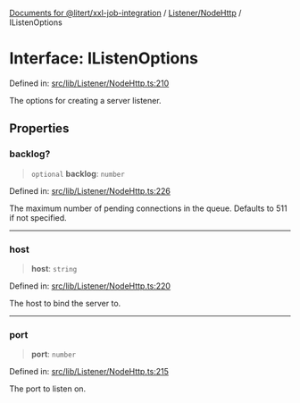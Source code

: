 [Documents for @litert/xxl-job-integration](../../../index.md) / [Listener/NodeHttp](../index.md) / IListenOptions

# Interface: IListenOptions

Defined in: [src/lib/Listener/NodeHttp.ts:210](https://github.com/litert/xxl-job-integration.js/blob/master/src/lib/Listener/NodeHttp.ts#L210)

The options for creating a server listener.

## Properties

### backlog?

> `optional` **backlog**: `number`

Defined in: [src/lib/Listener/NodeHttp.ts:226](https://github.com/litert/xxl-job-integration.js/blob/master/src/lib/Listener/NodeHttp.ts#L226)

The maximum number of pending connections in the queue.
Defaults to 511 if not specified.

***

### host

> **host**: `string`

Defined in: [src/lib/Listener/NodeHttp.ts:220](https://github.com/litert/xxl-job-integration.js/blob/master/src/lib/Listener/NodeHttp.ts#L220)

The host to bind the server to.

***

### port

> **port**: `number`

Defined in: [src/lib/Listener/NodeHttp.ts:215](https://github.com/litert/xxl-job-integration.js/blob/master/src/lib/Listener/NodeHttp.ts#L215)

The port to listen on.
